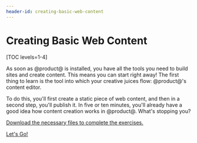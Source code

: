 ```yaml
---
header-id: creating-basic-web-content
---
```


# Creating Basic Web Content

[TOC levels=1-4]

As soon as @product@ is installed, you have all the tools you need to build
sites and create content. This means you can start right away! The first thing
to learn is the tool into which your creative juices flow: @product@'s content
editor. 

To do this, you'll first create a static piece of web content, and then in
a second step, you'll publish it. In five or ten minutes, you'll already have
a good idea how content creation works in @product@. What's stopping you? 

[Download the necessary files to complete the exercises.](https://portal.liferay.dev/documents/113763090/113763156/Creating+Content+Exercise+Images.zip)

<a class="go-link btn btn-primary" href="/docs/7-0/user/-/knowledge_base/u/initial-setup">Let's Go!<span class="icon-circle-arrow-right"></span></a>
